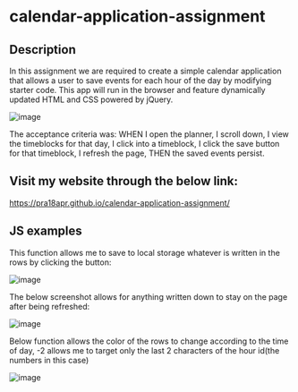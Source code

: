 # calendar-application-assignment

## Description

In this assignment we are required to create a simple calendar application that allows a user to save events for each hour of the day by modifying starter code. This app will run in the browser and feature dynamically updated HTML and CSS powered by jQuery.

![image](https://github.com/pra18apr/calendar-application-assignment/assets/130611291/f15a4a5e-0292-4a8e-9827-a2c710b56917)

The acceptance criteria was: WHEN I open the planner, I scroll down, I view the timeblocks for that day, I click into a timeblock, I click the save button for that timeblock, I refresh the page, THEN the saved events persist.

## Visit my website through the below link:

https://pra18apr.github.io/calendar-application-assignment/

## JS examples

This function allows me to save to local storage whatever is written in the rows by clicking the button:

![image](https://github.com/pra18apr/calendar-application-assignment/assets/130611291/1c26e1a3-26b5-49a0-a285-c587fef5b1cb)

The below screenshot allows for anything written down to stay on the page after being refreshed:

![image](https://github.com/pra18apr/calendar-application-assignment/assets/130611291/845b473a-d834-486d-a0d4-4eb76f7c59f0)

Below function allows the color of the rows to change according to the time of day, -2 allows me to target only the last 2 characters of the hour id(the numbers in this case)

![image](https://github.com/pra18apr/calendar-application-assignment/assets/130611291/06e40af4-f9f6-4ca2-98a1-be573efe003a)
